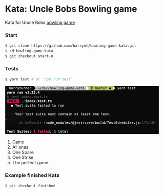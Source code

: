 # Kata: Uncle Bobs Bowling game

Kata for Uncle Bobs [bowling game](http://butunclebob.com/ArticleS.UncleBob.TheBowlingGameKata)


### Start

```bash
$ git clone https://github.com/harrymt/bowling-game-kata.git
$ cd bowling-game-kata
$ git checkout start-n
```

### Tests

```bash
$ yarn test # or `npm run test`
```

![Begin the Kata](example.png)

1. Game
2. All ones
3. One Spare
4. One Strike
5. The perfect game

### Example finished Kata

```bash
$ git checkout finished
```
